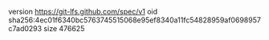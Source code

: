 version https://git-lfs.github.com/spec/v1
oid sha256:4ec01f6340bc5763745515068e95ef8340a11fc54828959af0698957c7ad0293
size 476625
